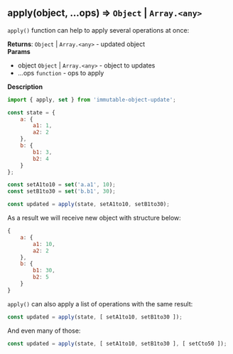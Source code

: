 <a name="apply"></a>

## apply(object, ...ops) ⇒ <code>Object</code> \| <code>Array.&lt;any&gt;</code>
`apply()` function can help to apply several operations at once:

**Returns**: <code>Object</code> \| <code>Array.&lt;any&gt;</code> - updated object  
**Params**

- object <code>Object</code> | <code>Array.&lt;any&gt;</code> - object to updates
- ...ops <code>function</code> - ops to apply



**Description**

```jsimport { apply, set } from 'immutable-object-update';const state = {    a: {        a1: 1,        a2: 2    },    b: {        b1: 3,        b2: 4    }};const setA1to10 = set('a.a1', 10);const setB1to30 = set('b.b1', 30);const updated = apply(state, setA1to10, setB1to30);```As a result we will receive new object with structure below:```js{    a: {        a1: 10,        a2: 2    },    b: {        b1: 30,        b2: 5    }}````apply()` can also apply a list of operations with the same result:```jsconst updated = apply(state, [ setA1to10, setB1to30 ]);```And even many of those:```jsconst updated = apply(state, [ setA1to10, setB1to30 ], [ setCto50 ]);```
